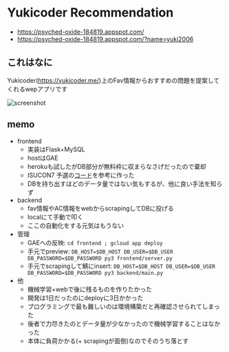 # Yukicoder Recommendation

-   <https://psyched-oxide-184819.appspot.com/>
-   <https://psyched-oxide-184819.appspot.com/?name=yuki2006>

## これはなに

Yukicoder(<https://yukicoder.me/>)上のFav情報からおすすめの問題を提案してくれるwepアプリです

![screenshot](https://user-images.githubusercontent.com/2203128/32404658-6dccbb40-c197-11e7-9dad-af1553d81969.png)

## memo

-   frontend
    -   実装はFlask+MySQL
    -   hostはGAE
    -   herokuも試したがDB部分が無料枠に収まらなさげだったので棄却
    -   ISUCON7 予選の[コード](https://github.com/isucon/isucon7-qualify/blob/master/webapp/python/app.py)を参考に作った
    -   DBを持ち出すほどのデータ量ではない気もするが、他に良い手法を知らず
-   backend
    -   fav情報やAC情報をwebからscrapingしてDBに投げる
    -   localにて手動で叩く
    -   ここの自動化をする元気はもうない
-   管理
    -   GAEへの反映: `cd frontend ; gcloud app deploy`
    -   手元でpreview: `DB_HOST=$DB_HOST DB_USER=$DB_USER DB_PASSWORD=$DB_PASSWORD py3 frontend/server.py`
    -   手元でscrapingして鯖にinsert: `DB_HOST=$DB_HOST DB_USER=$DB_USER DB_PASSWORD=$DB_PASSWORD py3 backend/main.py`
-   他
    -   機械学習+webで後に残るものを作りたかった
    -   開発は1日だったのにdeployに3日かかった
    -   プログラミングで最も難しいのは環境構築だと再確認させられてしまった
    -   後者で力尽きたのとデータ量が少なかったので機械学習することはなかった
    -   本体に負荷かかる(+ scrapingが面倒)なのでそのうち落とす

